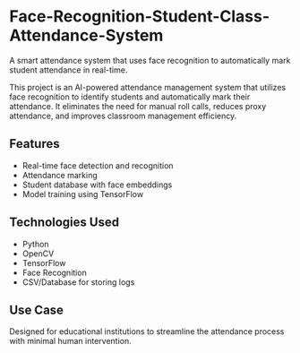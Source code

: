 # Face-Recognition-Student-Class-Attendance-System
A smart attendance system that uses face recognition to automatically mark student attendance in real-time.



This project is an AI-powered attendance management system that utilizes face recognition to identify students and automatically mark their attendance. It eliminates the need for manual roll calls, reduces proxy attendance, and improves classroom management efficiency.

## Features
- Real-time face detection and recognition
- Attendance marking 
- Student database with face embeddings
- Model training using TensorFlow


## Technologies Used
- Python
- OpenCV
- TensorFlow
- Face Recognition
- CSV/Database for storing logs

## Use Case
Designed for educational institutions to streamline the attendance process with minimal human intervention.

